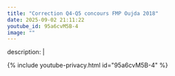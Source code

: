 ```yaml
---
title: "Correction Q4-Q5 concours FMP Oujda 2018"
date: 2025-09-02 21:11:22 
youtube_id: 95a6cvM5B-4
image: ""
---
```

description: |
  
{% include youtube-privacy.html id="95a6cvM5B-4" %}

